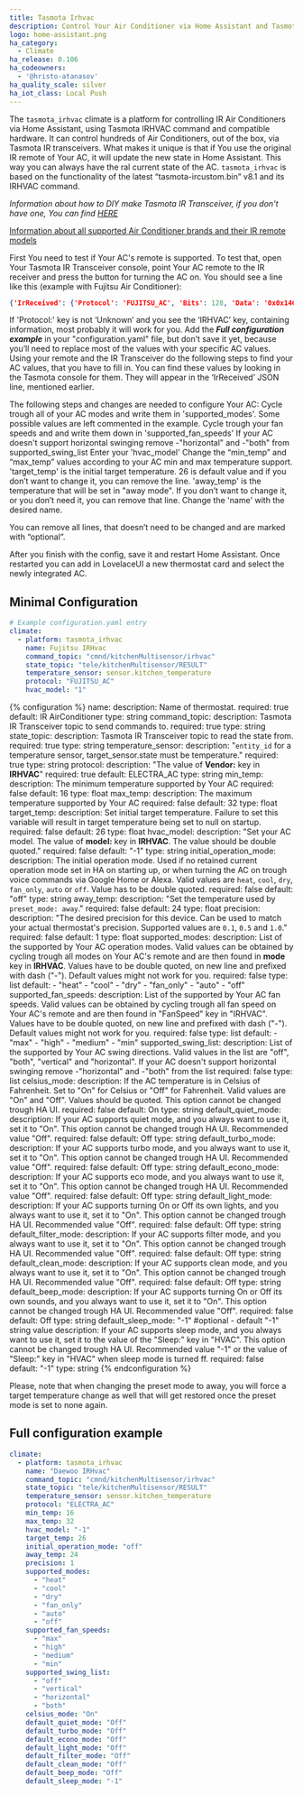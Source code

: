 ```yaml
---
title: Tasmota Irhvac
description: Control Your Air Conditioner via Home Assistant and Tasmota IR Transceiver
logo: home-assistant.png
ha_category:
  - Climate
ha_release: 0.106
ha_codeowners:
  - '@hristo-atanasov'
ha_quality_scale: silver
ha_iot_class: Local Push
---
```


The `tasmota_irhvac` climate is a platform for controlling IR Air Conditioners via Home Assistant, using Tasmota IRHVAC command and compatible hardware. It can control hundreds of Air Conditioners, out of the box, via Tasmota IR transceivers. What makes it unique is that if You use the original IR remote of Your AC, it will update the new state in Home Assistant. This way you can always have the ral current state of the AC. `tasmota_irhvac` is based on the functionality of the latest “tasmota-ircustom.bin” v8.1 and its IRHVAC command.

*Information about how to DIY make Tasmota IR Transceiver, if you don't have one, You can find [HERE](https://github.com/hristo-atanasov/Tasmota-IRHVAC)*

[Information about all supported Air Conditioner brands and their IR remote models](https://github.com/crankyoldgit/IRremoteESP8266/blob/924822216c49aec584e8e5b30200028a140e2aa9/SupportedProtocols.md)

First You need to test if Your AC's remote is supported.
To test that, open Your Tasmota IR Transceiver console, point Your AC remote to the IR receiver and press the button for turning the AC on. You should see a line like this (example with Fujitsu Air Conditioner):

```json
{'IrReceived': {'Protocol': 'FUJITSU_AC', 'Bits': 128, 'Data': '0x0x1463001010FE09304013003008002025', 'Repeat': 0, 'IRHVAC': {'Vendor': 'FUJITSU_AC', 'Model': 1, 'Power': 'On', 'Mode': 'fan_only', 'Celsius': 'On', 'Temp': 20, 'FanSpeed': 'Auto', 'SwingV': 'Off', 'SwingH': 'Off', 'Quiet': 'Off', 'Turbo': 'Off', 'Econo': 'Off', 'Light': 'Off', 'Filter': 'Off', 'Clean': 'Off', 'Beep': 'Off', 'Sleep': -1}}}
```

If 'Protocol:' key is not ‘Unknown’ and you see the ‘IRHVAC’ key, containing information, most probably it will work for you.
Add the ***Full configuration example*** in your "configuration.yaml" file, but don’t save it yet, because you’ll need to replace most of the values with your specific AC values. Using your remote and the IR Transceiver do the following steps to find your AC values, that you have to fill in. You can find these values by looking in the Tasmota console for them. They will appear in the ‘IrReceived’ JSON line, mentioned earlier.

The following steps and changes are needed to configure Your AC:
Cycle trough all of your AC modes and write them in 'supported_modes'. Some possible values are left commented in the example.
Cycle trough your fan speeds and and write them down in 'supported_fan_speeds'
If your AC doesn't support horizontal swinging remove -"horizontal" and -"both" from supported_swing_list
Enter your 'hvac_model'
Change the “min_temp” and “max_temp” values according to your AC min and max temperature support.
'target_temp' is the initial target temperature. 26 is default value and if you don’t want to change it, you can remove the line.
'away_temp' is the temperature that will be set in "away mode". If you don’t want to change it, or you don’t need it, you can remove that line.
Change the 'name' with the desired name.

You can remove all lines, that doesn’t need to be changed and are marked with “optional”.

After you finish with the config, save it and restart Home Assistant. Once restarted you can add in LovelaceUI a new thermostat card and select the newly integrated AC.

## Minimal Configuration
```yaml
# Example configuration.yaml entry
climate:
  - platform: tasmota_irhvac
    name: Fujitsu IRHvac
    command_topic: "cmnd/kitchenMultisensor/irhvac"
    state_topic: "tele/kitchenMultisensor/RESULT"
    temperature_sensor: sensor.kitchen_temperature
    protocol: "FUJITSU_AC"
    hvac_model: "1"
```

{% configuration %}
name:
  description: Name of thermostat.
  required: true
  default: IR AirConditioner
  type: string
command_topic:
  description: Tasmota IR Transceiver topic to send commands to.
  required: true
  type: string
state_topic:
  description: Tasmota IR Transceiver topic to read the state from.
  required: true
  type: string
temperature_sensor:
  description: "`entity_id` for a temperature sensor, target_sensor.state must be temperature."
  required: true
  type: string
protocol:
  description: "The value of **Vendor:** key in **IRHVAC**"
  required: true
  default: ELECTRA_AC
  type: string
min_temp:
  description: The minimum temperature supported by Your AC
  required: false
  default: 16
  type: float
max_temp:
  description: The maximum temperature supported by Your AC
  required: false
  default: 32
  type: float
target_temp:
  description: Set initial target temperature. Failure to set this variable will result in target temperature being set to null on startup.
  required: false
  default: 26
  type: float
hvac_model:
  description: "Set your AC model. The value of **model:** key in **IRHVAC**. The value should be double quoted."
  required: false
  default: "-1"
  type: string
initial_operation_mode:
  description: The initial operation mode. Used if no retained current operation mode set in HA on starting up, or when turning the AC on trough voice commands via Google Home or Alexa. Valid values are `heat`, `cool`, `dry`, `fan_only`, `auto` or `off`. Value has to be double quoted.
  required: false
  default: "off"
  type: string
away_temp:
  description: "Set the temperature used by `preset_mode: away`."
  required: false
  default: 24
  type: float
precision:
  description: "The desired precision for this device. Can be used to match your actual thermostat's precision. Supported values are `0.1`, `0.5` and `1.0`."
  required: false
  default: 1
  type: float
supported_modes:
  description: List of the supported by Your AC operation modes. Valid values can be obtained by cycling trough all modes on Your AC's remote and are then found in **mode** key in **IRHVAC**. Values have to be double quoted, on new line and prefixed with dash ("-"). Default values might not work for you.
  required: false
  type: list
  default:
      - "heat"
      - "cool"
      - "dry"
      - "fan_only"
      - "auto"
      - "off"
supported_fan_speeds:
  description: List of the supported by Your AC fan speeds. Valid values can be obtained by cycling trough all fan speed on Your AC's remote and are then found in "FanSpeed" key in "IRHVAC". Values have to be double quoted, on new line and prefixed with dash ("-"). Default values might not work for you.
  required: false
  type: list
  default:
      - "max"
      - "high"
      - "medium"
      - "min"
supported_swing_list:
  description: List of the supported by Your AC swing directions. Valid values in the list are "off", "both", "vertical" and "horizontal". If your AC doesn't support horizontal swinging remove -"horizontal" and -"both" from the list
  required: false
  type: list
celsius_mode:
  description: If the AC temperature is in Celsius of Fahrenheit. Set to "On" for Celsius or "Off" for Fahrenheit. Valid values are "On" and "Off". Values should be quoted. This option cannot be changed trough HA UI.
  required: false
  default: On
  type: string
default_quiet_mode:
  description: If your AC supports quiet mode, and you always want to use it, set it to "On". This option cannot be changed trough HA UI. Recommended value "Off".
  required: false
  default: Off
  type: string
default_turbo_mode:
  description: If your AC supports turbo mode, and you always want to use it, set it to "On". This option cannot be changed trough HA UI. Recommended value "Off".
  required: false
  default: Off
  type: string
default_econo_mode:
  description: If your AC supports eco mode, and you always want to use it, set it to "On". This option cannot be changed trough HA UI. Recommended value "Off".
  required: false
  default: Off
  type: string
default_light_mode:
  description: If your AC supports turning On or Off its own lights, and you always want to use it, set it to "On". This option cannot be changed trough HA UI. Recommended value "Off".
  required: false
  default: Off
  type: string
default_filter_mode:
  description: If your AC supports filter mode, and you always want to use it, set it to "On". This option cannot be changed trough HA UI. Recommended value "Off".
  required: false
  default: Off
  type: string
default_clean_mode:
  description: If your AC supports clean mode, and you always want to use it, set it to "On". This option cannot be changed trough HA UI. Recommended value "Off".
  required: false
  default: Off
  type: string
default_beep_mode:
  description: If your AC supports turning On or Off its own sounds, and you always want to use it, set it to "On". This option cannot be changed trough HA UI. Recommended value "Off".
  required: false
  default: Off
  type: string
default_sleep_mode: "-1" #optional - default "-1" string value
  description: If your AC supports sleep mode, and you always want to use it, set it to the value of the "Sleep:" key in "HVAC". This option cannot be changed trough HA UI. Recommended value "-1" or the value of "Sleep:" key in "HVAC" when sleep mode is turned ff.
  required: false
  default: "-1"
  type: string
{% endconfiguration %}

Please, note that when changing the preset mode to away, you will force a target temperature change as well that will get restored once the preset mode is set to none again.

## Full configuration example

```yaml
climate:
  - platform: tasmota_irhvac
    name: "Daewoo IRHvac"
    command_topic: "cmnd/kitchenMultisensor/irhvac"
    state_topic: "tele/kitchenMultisensor/RESULT"
    temperature_sensor: sensor.kitchen_temperature
    protocol: "ELECTRA_AC"
    min_temp: 16
    max_temp: 32
    hvac_model: "-1"
    target_temp: 26
    initial_operation_mode: "off"
    away_temp: 24
    precision: 1
    supported_modes:
      - "heat"
      - "cool"
      - "dry"
      - "fan_only"
      - "auto"
      - "off"
    supported_fan_speeds:
      - "max"
      - "high"
      - "medium"
      - "min"
    supported_swing_list:
      - "off"
      - "vertical"
      - "horizontal"
      - "both"
    celsius_mode: "On"
    default_quiet_mode: "Off"
    default_turbo_mode: "Off"
    default_econo_mode: "Off"
    default_light_mode: "Off"
    default_filter_mode: "Off"
    default_clean_mode: "Off"
    default_beep_mode: "Off"
    default_sleep_mode: "-1"
```
